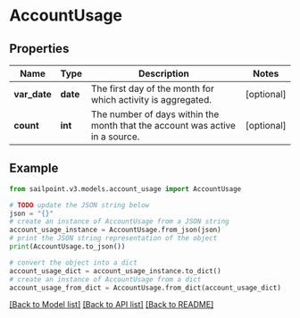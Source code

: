 # AccountUsage


## Properties

Name | Type | Description | Notes
------------ | ------------- | ------------- | -------------
**var_date** | **date** | The first day of the month for which activity is aggregated. | [optional] 
**count** | **int** | The number of days within the month that the account was active in a source. | [optional] 

## Example

```python
from sailpoint.v3.models.account_usage import AccountUsage

# TODO update the JSON string below
json = "{}"
# create an instance of AccountUsage from a JSON string
account_usage_instance = AccountUsage.from_json(json)
# print the JSON string representation of the object
print(AccountUsage.to_json())

# convert the object into a dict
account_usage_dict = account_usage_instance.to_dict()
# create an instance of AccountUsage from a dict
account_usage_from_dict = AccountUsage.from_dict(account_usage_dict)
```
[[Back to Model list]](../README.md#documentation-for-models) [[Back to API list]](../README.md#documentation-for-api-endpoints) [[Back to README]](../README.md)


